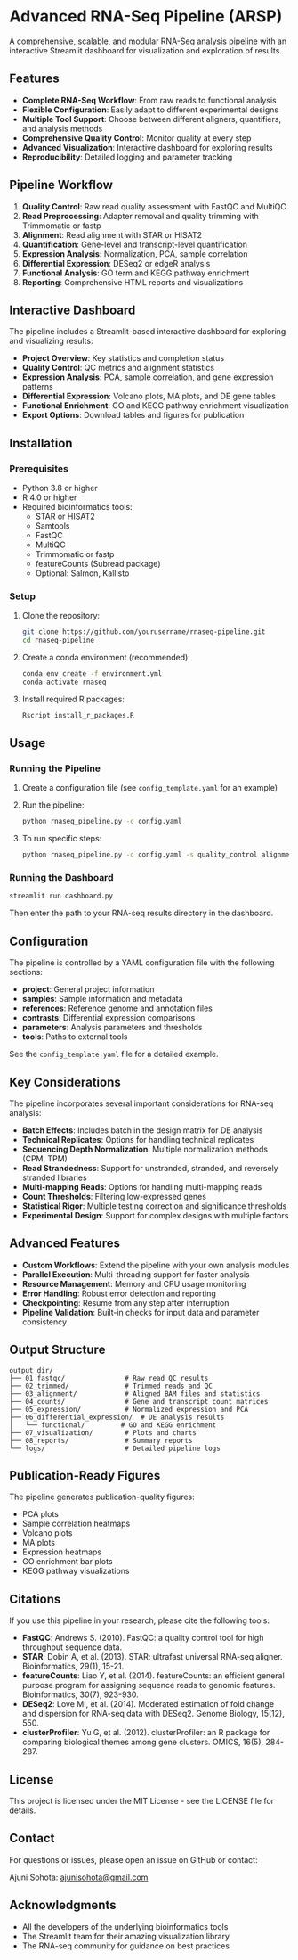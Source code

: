# Advanced RNA-Seq Pipeline (ARSP)

A comprehensive, scalable, and modular RNA-Seq analysis pipeline with an interactive Streamlit dashboard for visualization and exploration of results.

## Features

- **Complete RNA-Seq Workflow**: From raw reads to functional analysis
- **Flexible Configuration**: Easily adapt to different experimental designs
- **Multiple Tool Support**: Choose between different aligners, quantifiers, and analysis methods
- **Comprehensive Quality Control**: Monitor quality at every step
- **Advanced Visualization**: Interactive dashboard for exploring results
- **Reproducibility**: Detailed logging and parameter tracking

## Pipeline Workflow


1. **Quality Control**: Raw read quality assessment with FastQC and MultiQC
2. **Read Preprocessing**: Adapter removal and quality trimming with Trimmomatic or fastp
3. **Alignment**: Read alignment with STAR or HISAT2
4. **Quantification**: Gene-level and transcript-level quantification
5. **Expression Analysis**: Normalization, PCA, sample correlation
6. **Differential Expression**: DESeq2 or edgeR analysis
7. **Functional Analysis**: GO term and KEGG pathway enrichment
8. **Reporting**: Comprehensive HTML reports and visualizations

## Interactive Dashboard


The pipeline includes a Streamlit-based interactive dashboard for exploring and visualizing results:

- **Project Overview**: Key statistics and completion status
- **Quality Control**: QC metrics and alignment statistics
- **Expression Analysis**: PCA, sample correlation, and gene expression patterns
- **Differential Expression**: Volcano plots, MA plots, and DE gene tables
- **Functional Enrichment**: GO and KEGG pathway enrichment visualization
- **Export Options**: Download tables and figures for publication

## Installation

### Prerequisites

- Python 3.8 or higher
- R 4.0 or higher
- Required bioinformatics tools:
  - STAR or HISAT2
  - Samtools
  - FastQC
  - MultiQC
  - Trimmomatic or fastp
  - featureCounts (Subread package)
  - Optional: Salmon, Kallisto

### Setup

1. Clone the repository:
   ```bash
   git clone https://github.com/yourusername/rnaseq-pipeline.git
   cd rnaseq-pipeline
   ```

2. Create a conda environment (recommended):
   ```bash
   conda env create -f environment.yml
   conda activate rnaseq
   ```

3. Install required R packages:
   ```bash
   Rscript install_r_packages.R
   ```

## Usage

### Running the Pipeline

1. Create a configuration file (see `config_template.yaml` for an example)
2. Run the pipeline:
   ```bash
   python rnaseq_pipeline.py -c config.yaml
   ```

3. To run specific steps:
   ```bash
   python rnaseq_pipeline.py -c config.yaml -s quality_control alignment
   ```

### Running the Dashboard

```bash
streamlit run dashboard.py
```

Then enter the path to your RNA-seq results directory in the dashboard.

## Configuration

The pipeline is controlled by a YAML configuration file with the following sections:

- **project**: General project information
- **samples**: Sample information and metadata
- **references**: Reference genome and annotation files
- **contrasts**: Differential expression comparisons
- **parameters**: Analysis parameters and thresholds
- **tools**: Paths to external tools

See the `config_template.yaml` file for a detailed example.

## Key Considerations

The pipeline incorporates several important considerations for RNA-seq analysis:

- **Batch Effects**: Includes batch in the design matrix for DE analysis
- **Technical Replicates**: Options for handling technical replicates
- **Sequencing Depth Normalization**: Multiple normalization methods (CPM, TPM)
- **Read Strandedness**: Support for unstranded, stranded, and reversely stranded libraries
- **Multi-mapping Reads**: Options for handling multi-mapping reads
- **Count Thresholds**: Filtering low-expressed genes
- **Statistical Rigor**: Multiple testing correction and significance thresholds
- **Experimental Design**: Support for complex designs with multiple factors

## Advanced Features

- **Custom Workflows**: Extend the pipeline with your own analysis modules
- **Parallel Execution**: Multi-threading support for faster analysis
- **Resource Management**: Memory and CPU usage monitoring
- **Error Handling**: Robust error detection and reporting
- **Checkpointing**: Resume from any step after interruption
- **Pipeline Validation**: Built-in checks for input data and parameter consistency

## Output Structure

```
output_dir/
├── 01_fastqc/               # Raw read QC results
├── 02_trimmed/              # Trimmed reads and QC
├── 03_alignment/            # Aligned BAM files and statistics
├── 04_counts/               # Gene and transcript count matrices
├── 05_expression/           # Normalized expression and PCA
├── 06_differential_expression/  # DE analysis results
│   └── functional/         # GO and KEGG enrichment
├── 07_visualization/        # Plots and charts
├── 08_reports/              # Summary reports
└── logs/                    # Detailed pipeline logs
```

## Publication-Ready Figures

The pipeline generates publication-quality figures:

- PCA plots
- Sample correlation heatmaps
- Volcano plots
- MA plots
- Expression heatmaps
- GO enrichment bar plots
- KEGG pathway visualizations

## Citations

If you use this pipeline in your research, please cite the following tools:

- **FastQC**: Andrews S. (2010). FastQC: a quality control tool for high throughput sequence data.
- **STAR**: Dobin A, et al. (2013). STAR: ultrafast universal RNA-seq aligner. Bioinformatics, 29(1), 15-21.
- **featureCounts**: Liao Y, et al. (2014). featureCounts: an efficient general purpose program for assigning sequence reads to genomic features. Bioinformatics, 30(7), 923-930.
- **DESeq2**: Love MI, et al. (2014). Moderated estimation of fold change and dispersion for RNA-seq data with DESeq2. Genome Biology, 15(12), 550.
- **clusterProfiler**: Yu G, et al. (2012). clusterProfiler: an R package for comparing biological themes among gene clusters. OMICS, 16(5), 284-287.

## License

This project is licensed under the MIT License - see the LICENSE file for details.

## Contact

For questions or issues, please open an issue on GitHub or contact:

Ajuni Sohota: ajunisohota@gmail.com

## Acknowledgments

- All the developers of the underlying bioinformatics tools
- The Streamlit team for their amazing visualization library
- The RNA-seq community for guidance on best practices
